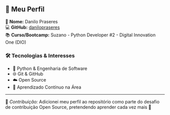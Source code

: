 ## 🚀 Meu Perfil

👤 **Nome:** Danilo Praseres  
💻 **GitHub:** [danilopraseres](https://github.com/danilopraseres)  
📚 **Curso/Bootcamp:** Suzano - Python Developer #2 - Digital Innovation One (DIO)  

### 🛠️ Tecnologias & Interesses
- 🐍 Python & Engenharia de Software  
- 🌐 Git & GitHub  
- ☁️ Open Source 
- 📖 Aprendizado Contínuo na Área  

---

🔹 *Contribuição:* Adicionei meu perfil ao repositório como parte do desafio de contribuição Open Source, pretendendo aprender cada vez mais 🚀
